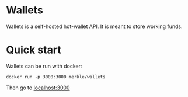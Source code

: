 # Wallets

Wallets is a self-hosted hot-wallet API. It is meant to store working funds.

# Quick start

Wallets can be run with docker:

```
docker run -p 3000:3000 merkle/wallets
```

Then go to [localhost:3000](https://localhost:3000)